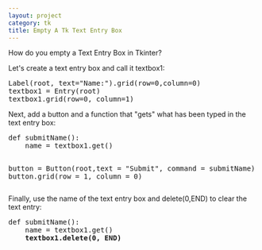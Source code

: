```yaml
---
layout: project
category: tk
title: Empty A Tk Text Entry Box
---
```


<p>How do you empty a Text Entry Box in Tkinter?</p>
<p>Let's create a text entry box and call it textbox1:</p>
<pre>Label(root, text="Name:").grid(row=0,column=0)
textbox1 = Entry(root)
textbox1.grid(row=0, column=1)</pre>
<p>Next, add a button and a function that "gets" what has been typed in the text entry box:</p>
<pre>def submitName():
    name = textbox1.get()

button = Button(root,text = "Submit", command = submitName)
button.grid(row = 1, column = 0)</pre>
<p>Finally, use the name of the text entry box and delete(0,END) to clear the text entry:</p>
<pre>def submitName():
    name = textbox1.get()
    <strong>textbox1.delete(0, END)
</strong></pre>
